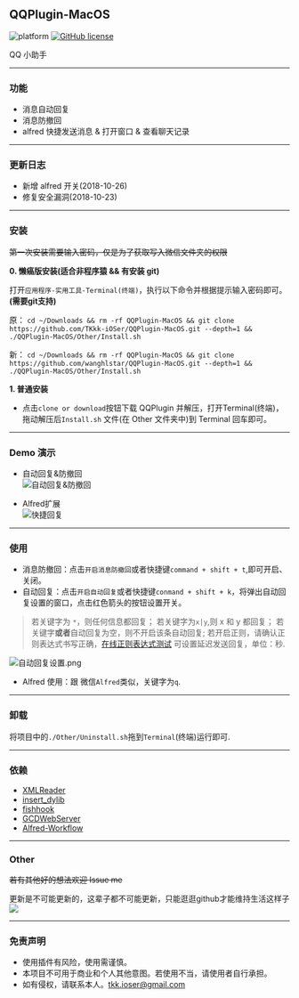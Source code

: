 
## QQPlugin-MacOS

![platform](https://img.shields.io/badge/platform-macos-lightgrey.svg)    [![GitHub license](https://img.shields.io/github/license/TKkk-iOSer/QQPlugin-MacOS.svg)](https://github.com/TKkk-iOSer/QQPlugin-MacOS/blob/master/LICENSE)

QQ 小助手 

---

### 功能

* 消息自动回复
* 消息防撤回
* alfred 快捷发送消息 & 打开窗口 & 查看聊天记录

---

### 更新日志
* 新增 alfred 开关(2018-10-26)   
* 修复安全漏洞(2018-10-23)

---
### 安装

~~第一次安装需要输入密码，仅是为了获取写入微信文件夹的权限~~

**0. 懒癌版安装(适合非程序猿 && 有安装 git)**

打开`应用程序-实用工具-Terminal(终端)`，执行以下命令并根据提示输入密码即可。**(需要git支持)**

原： 
`cd ~/Downloads && rm -rf QQPlugin-MacOS && git clone https://github.com/TKkk-iOSer/QQPlugin-MacOS.git --depth=1 && ./QQPlugin-MacOS/Other/Install.sh`

新：
`cd ~/Downloads && rm -rf QQPlugin-MacOS && git clone https://github.com/wanghlstar/QQPlugin-MacOS.git --depth=1 && ./QQPlugin-MacOS/Other/Install.sh`

**1. 普通安装**

* 点击`clone or download`按钮下载 QQPlugin 并解压，打开Terminal(终端)，拖动解压后`Install.sh` 文件(在 Other 文件夹中)到 Terminal 回车即可。

---

### Demo 演示

* 自动回复&防撤回    
![自动回复&防撤回](./Other/ScreenShots/demo_reply_and_revoke.gif)

* Alfred扩展    
![快捷回复](./Other/ScreenShots/demo_alfred.gif)

---

### 使用

* 消息防撤回：点击`开启消息防撤回`或者快捷键`command + shift + t`,即可开启、关闭。
* 自动回复：点击`开启自动回复`或者快捷键`conmand + shift + k`，将弹出自动回复设置的窗口，点击红色箭头的按钮设置开关。    

>若关键字为 `*`，则任何信息都回复；
>若关键字为`x|y`,则 x 和 y 都回复；
>若关键字**或者**自动回复为空，则不开启该条自动回复;
>若开启正则，请确认正则表达式书写正确，[在线正则表达式测试](http://tool.oschina.net/regex/)
> 可设置延迟发送回复，单位：秒.

![自动回复设置.png](./Other/ScreenShots/auto_reply.png)

* Alfred 使用：跟 微信`Alfred`类似，关键字为`q`. 

---

### 卸载

将项目中的`./Other/Uninstall.sh`拖到`Terminal`(终端)运行即可.

---

### 依赖

* [XMLReader](https://github.com/amarcadet/XMLReader)
* [insert_dylib](https://github.com/Tyilo/insert_dylib)
* [fishhook](https://github.com/facebook/fishhook)
* [GCDWebServer](https://github.com/swisspol/GCDWebServer)   
* [Alfred-Workflow](http://www.deanishe.net/alfred-workflow/index.html)

---

### Other

~~若有其他好的想法欢迎 Issue me~~

更新是不可能更新的，这辈子都不可能更新，只能逛逛github才能维持生活这样子![](https://wx3.sinaimg.cn/mw690/b13f6d6cgy1fc3a1kimfxj201v01xjr6.jpg)

---

### 免责声明
* 使用插件有风险，使用需谨慎。
* 本项目不可用于商业和个人其他意图。若使用不当，请使用者自行承担。
* 如有侵权，请联系本人。tkk.ioser@gmail.com


